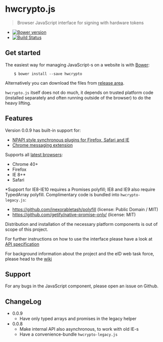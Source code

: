 # hwcrypto.js
> Browser JavaScript interface for signing with hardware tokens

* [![Bower version](https://badge.fury.io/bo/hwcrypto.svg)](http://bower.io/search/?q=hwcrypto)
* [![Build Status](https://travis-ci.org/open-eid/hwcrypto.js.svg?branch=master)](https://travis-ci.org/open-eid/hwcrypto.js)


## Get started

The easiest way for managing JavaScript-s on a website is with [Bower](http://bower.io/):

        $ bower install --save hwcrypto

Alternatively you can download the files from [release area](https://github.com/open-eid/hwcrypto.js/releases).

`hwcrypto.js` itself does not do much, it depends on trusted platform code (installed separately and often running outside of the browser) to do the heavy lifting. 

## Features

Version 0.0.9 has built-in support for:
- [NPAPI style synchronous plugins for Firefox, Safari and IE](https://github.com/open-eid/browser-token-signing)
- [Chrome messaging extension](https://github.com/open-eid/chrome-token-signing)

Supports all [latest browsers](http://browsehappy.com/):
- Chrome 40+
- Firefox
- IE 8+*
- Safari

*Support for IE8-IE10 requires a Promises polyfill; IE8 and IE9 also require TypedArray polyfill. Complimentary code is bundled into `hwcrypto-legacy.js`:
  - https://github.com/inexorabletash/polyfill (license: Public Domain / MIT)
  - https://github.com/getify/native-promise-only/ (license: MIT)

Distribution and installation of the necessary platform components is out of scope of this project.

For further instructions on how to use the interface please have a look at [API specification](https://github.com/open-eid/hwcrypto.js/wiki/ModernAPI)

For background information about the project and the eID web task force, please head to the [wiki](https://github.com/open-eid/hwcrypto.js/wiki#eid-web-tf)

## Support

For any bugs in the JavaScript component, please open an issue on Github.

## ChangeLog
- 0.0.9
  - Have only typed arrays and promises in the legacy helper
- 0.0.8
  - Make internal API also asynchronous, to work with old IE-s
  - Have a convenience-bundle `hwcrypto-legacy.js`
